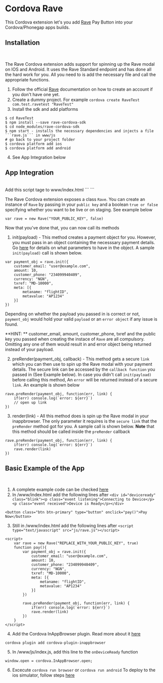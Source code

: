 # Cordova Rave

 This Cordova extension let's you add [Rave](https://www.flutterwave.com) Pay Button into your Cordova/Phonegap apps builds.

## Installation
<br/>

The Rave Cordova extension adds support for spinning up the Rave modal on IOS and Android. It uses the Rave Standard endpoint and has done all the hard work for you. All you need to is add the necessary file and call the appropriate functions.

1. Follow the official [Rave](https://www.flutterwave.com) documentation on how to create an account if you don't have one yet.
2. Create a dummy project. For example ```cordova create RaveTest com.test.ravetest "RaveTest"```
3. Install the sdk and add platforms

```
$ cd RaveTest
$ npm install --save rave-cordova-sdk
$ cd node_modules/rave-cordova-sdk
$ npm start - installs the necessary dependencies and injects a file ```rave.js``` in www/js
# go back to your project folder
$ cordova platform add ios
$ cordova platform add android
```
4. See App Integration below


## App Integration
<br/>
Add this script tage to www/index.html
```
<script type="text/javascript" src="js/rave.js"></script>
```

The Rave Cordova extension exposes a class ```Rave```. You can create an instance of  ```Rave``` by passing in your ```public key``` and a boolean ```true or false``` specifying whether you want to be live or on staging. See example below

```
var rave = new Rave("YOUR_PUBLIC_KEY", false)
```
Now that you've done that, you can now call its methods

1. init(payload) - This method creates a payment object for you. However, you must pass in an object containing the necesssary payment details. Go [here](https://developer.flutterwave.com/docs/rave-inline-1) for details on what parameters to have in the object. A sample ```init(payload)``` call is shown below.

```
var payment_obj = rave.init({
    customer_email: "user@example.com",
    amount: 10,
    customer_phone: "234099940409",
    currency: "NGN",
    txref: "MD-10000",
    meta: [{
        metaname: "flightID",
        metavalue: "AP1234"
    }]
})
```

Depending on whether the payload you passed in is correct or not, ```payment_obj``` would hold your valid ```payload``` or an ```error object``` if any issue is found.

**HINT: ** customer_email, amount, customer_phone, txref and the public key you passed when creating the instace of ```Rave``` are all compulsory. Omitting any one of them would result in and error object being returned instead of your payload.

2. preRender(payment_obj, callback) - This method gets a secure ```link``` which you can then use to spin up the Rave modal with your payment details. The secure link can be accessed by the ```callback function``` you passed in (See Example below). 
In case you didn't call ```init(payload)``` before calling this method, An ```error``` will be returned instead of a secure ```link```. An example is shown below 

```
rave.preRender(payment_obj, function(err, link) {
    if(err) console.log(`error: ${err}`)
    // open up link
})
```

3. render(link) - All this method does is spin up the Rave modal in your inappbrowser. The only parameter it requires is the ```secure link``` that the ```preRender``` method got for you. A sample call is shown below. **Note** that this method should be called inside the ```preRender``` callback
```
rave.preRender(payment_obj, function(err, link) {
    if(err) console.log(`error: ${err}`)
    rave.render(link)
})
```



## Basic Example of the App
<br/>

1. A complete example code can be checked [here]()
2. In /www/index.html add the following lines after ```<div id="deviceready" class="blink"><p class="event listening">Connecting to Device</p> <p class="event received">Device is Ready</p></div>```

```
<button class="btn btn-primary" type="button" onclick="pay()">Pay Now</button>
```
3. Still in /www/index.html add the following lines after ```<script type="text/javascript" src="js/rave.js"></script>```

```
<script>
    var rave = new Rave("REPLACE_WITH_YOUR_PUBLIC_KEY", true)
    function pay(){
        var payment_obj = rave.init({
            customer_email: "user@example.com",
            amount: 10,
            customer_phone: "234099940409",
            currency: "NGN",
            txref: "MD-10000",
            meta: [{
                metaname: "flightID",
                metavalue: "AP1234"
            }]
        })
    
        rave.preRender(payment_obj, function(err, link) {
            if(err) console.log(`error: ${err}`)
            rave.render(link)
        })
    }
</script>
```
4. Add the Cordova InAppBrowser plugin. Read more about it [here](https://cordova.apache.org/docs/en/latest/reference/cordova-plugin-inappbrowser/)

```
cordova plugin add cordova-plugin-inappbrowser
```

5. In /www/js/index.js, add this line to the ```onDeviceReady``` function
```
window.open = cordova.InAppBrowser.open;
```

6. Excecute ```cordova run browser``` or ```cordova run android```
To deploy to the ios simulator, follow steps [here](https://cordova.apache.org/docs/en/latest/guide/platforms/ios/index.html#project-configuration)